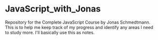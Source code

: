 # JavaScript_with_Jonas
Repository for the Complete JavaScript Course by Jonas Schmedtmann. 
This is to help me keep track of my progress and identify any areas I need to study more.
I'll basically use this as notes.
